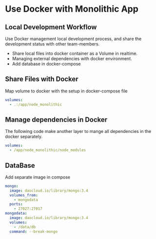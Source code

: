 # Use Docker with Monolithic App

## Local Development Workflow

Use Docker management local development process, and share the development status
with other team-members.

* Share local files into docker container as a Volume in realtime.
* Managing external dependencies with docker environment.
* Add database in docker-compose


## Share Files with Docker
Map volume to docker with the setup in docker-compose file

```YAML
volumes:
  - .:/app/node_monolithic
```

## Manage dependencies in Docker
The following code make another layer to mange all dependencies in the docker separately.

```YAML
volumes:
  - /app/node_monolithic/node_modules
```

## DataBase
Add separate image in compose

```YAML
mongo:
  image: daocloud.io/library/mongo:3.4
  volumes_from:
    - mongodata
  ports:
    - 27027:27017
mongodata:
  image: daocloud.io/library/mongo:3.4
  volumes:
    - /data/db
  command: --break-mongo
```
